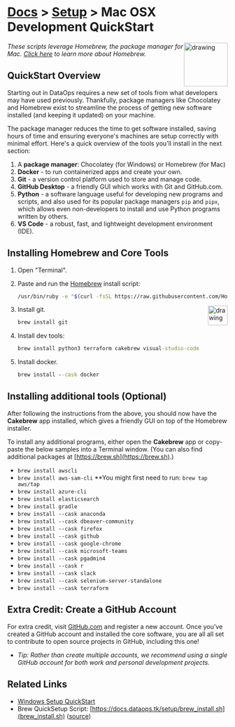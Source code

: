 # [Docs](../README.md) > [Setup](../setup/index.html) > Mac OSX Development QuickStart

<!-- markdownlint-disable MD033 - no-inline-html -->

<a href="https://brew.sh"><img src="https://brew.sh/assets/img/linuxbrew.png" alt="drawing" width="100" style="float: right"/></a>

<!-- markdownlint-capture -->
<!-- markdownlint-disable -->
<!-- markdownlint-restore -->

_These scripts leverage Homebrew, the package manager for Mac. [Click here](https://brew.sh) to learn more about Homebrew._

## QuickStart Overview

Starting out in DataOps requires a new set of tools from what developers may have used previously. Thankfully, package managers like Chocolatey and Homebrew exist to streamline the process of getting new software installed (and keeping it updated) on your machine.

The package manager reduces the time to get software installed, saving hours of time and ensuring everyone's machines are setup correctly with minimal effort. Here's a quick overview of the tools you'll install in the next section:

1. A **package manager**: Chocolatey (for Windows) or Homebrew (for Mac)
2. **Docker** - to run containerized apps and create your own.
3. **Git** - a version control platform used to store and manage code.
4. **GitHub Desktop** - a friendly GUI which works with Git and GitHub.com.
5. **Python** - a software language useful for developing new programs and scripts, and also used for its popular package managers `pip` and `pipx`, which allows even non-developers to install and use Python programs written by others.
6. **VS Code** - a robust, fast, and lightweight development environment (IDE).

## Installing Homebrew and Core Tools

1. Open "Terminal".
2. Paste and run the [Homebrew](https://brew.sh) install script:

   ```bash
   /usr/bin/ruby -e "$(curl -fsSL https://raw.githubusercontent.com/Homebrew/install/master/install)"
   ```

   <a href="https://git-scm.com/"><img src="https://git-scm.com/images/logo@2x.png" alt="drawing" width="45" style="float: right"/></a>

3. Install git.

   ```cmd
   brew install git
   ```

4. Install dev tools:

   ```cmd
   brew install python3 terraform cakebrew visual-studio-code
   ```

5. Install docker.

   ```cmd
   brew install --cask docker
   ```

## Installing additional tools (Optional)

After following the instructions from the above, you should now have the **Cakebrew** app installed, which gives a friendly GUI on top of the Homebrew installer.

To install any additional programs, either open the **Cakebrew** app or copy-paste the below samples into a Terminal window. (You can also find additional packages at [https://brew.sh](https://brew.sh).)

- `brew install awscli`
- `brew install aws-sam-cli` **You might first need to run: `brew tap aws/tap`
- `brew install azure-cli`
- `brew install elasticsearch`
- `brew install gradle`
- `brew install --cask anaconda`
- `brew install --cask dbeaver-community`
- `brew install --cask firefox`
- `brew install --cask github`
- `brew install --cask google-chrome`
- `brew install --cask microsoft-teams`
- `brew install --cask pgadmin4`
- `brew install --cask r`
- `brew install --cask slack`
- `brew install --cask selenium-server-standalone`
- `brew install --cask terraform`

## Extra Credit: Create a GitHub Account

For extra credit, visit [GitHub.com](https://github.com/) and register a new account. Once you've created a GitHub account and installed the core software, you are all all set to contribute to open source projects in GitHub, including this one!

- _Tip: Rather than create multiple accounts, we recommend using a single GitHub account for both work and personal development projects._

## Related Links

- [Windows Setup QuickStart](windows.md)
- Brew QuickSetup Script: [https://docs.dataops.tk/setup/brew_install.sh](brew_install.sh) ([source](https://github.com/slalom-ggp/dataops-docs/blob/master/setup/brew_install.sh))
